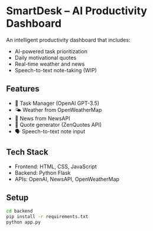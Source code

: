 # SmartDesk – AI Productivity Dashboard

An intelligent productivity dashboard that includes:
- AI-powered task prioritization
- Daily motivational quotes
- Real-time weather and news
- Speech-to-text note-taking (WIP)

## Features
- 📌 Task Manager (OpenAI GPT-3.5)
- 🌤️ Weather from OpenWeatherMap
- 📰 News from NewsAPI
- 💬 Quote generator (ZenQuotes API)
- 🗣️ Speech-to-text note input

## Tech Stack
- Frontend: HTML, CSS, JavaScript
- Backend: Python Flask
- APIs: OpenAI, NewsAPI, OpenWeatherMap

## Setup

```bash
cd backend
pip install -r requirements.txt
python app.py
